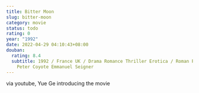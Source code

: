 ```yaml
---
title: Bitter Moon
slug: bitter-moon
category: movie
status: todo
rating: 0
year: "1992"
date: 2022-04-29 04:10:43+08:00
douban:
  rating: 8.4
  subtitle: 1992 / France UK / Drama Romance Thriller Erotica / Roman Polanski /
    Peter Coyote Emmanuel Seigner
---
```


via youtube, Yue Ge introducing the movie
